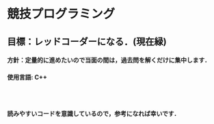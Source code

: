 # 競技プログラミング
<h2>
  目標：レッドコーダーになる．(現在緑)
  <h4>
    方針：定量的に進めたいので当面の間は，過去問を解くだけに集中します．
    <h4>
      使用言語: C++
<br>
     <br>

<br>
     <br>
      

      
読みやすいコードを意識しているので，参考になれば幸いです．

